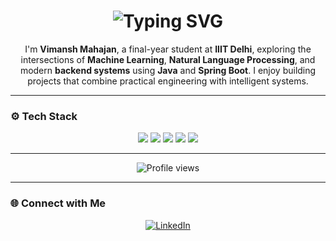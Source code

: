 <h1 align="center">
  <img src="https://readme-typing-svg.demolab.com?font=Fira+Code&size=28&duration=3000&pause=1000&center=true&vCenter=true&width=750&lines=Full+Stack+Developer;AI+%7C+NLP+Enthusiast;Building+Smart+and+Scalable+Solutions" alt="Typing SVG" />
</h1>


<!-- 💼 Short Intro -->
<p align="center">
  I'm <b>Vimansh Mahajan</b>, a final-year student at <b>IIIT Delhi</b>, exploring the intersections of <b>Machine Learning</b>, <b>Natural Language Processing</b>, and modern <b>backend systems</b> using <b>Java</b> and <b>Spring Boot</b>.
I enjoy building projects that combine practical engineering with intelligent systems.
</p>

---

<!-- 🧠 Tech Stack -->
### ⚙️ Tech Stack

<p align="center">
  <img src="https://img.shields.io/badge/Java-%23ED8B00.svg?style=for-the-badge&logo=openjdk&logoColor=white" />
  <img src="https://img.shields.io/badge/Springboot-%236DB33F.svg?style=for-the-badge&logo=springboot&logoColor=white" />
  <img src="https://img.shields.io/badge/Python-%233776AB.svg?style=for-the-badge&logo=python&logoColor=white" />
  <img src="https://img.shields.io/badge/PostgreSQL-%23336791.svg?style=for-the-badge&logo=postgresql&logoColor=white" />
  <img src="https://img.shields.io/badge/Postman-FF6C37?style=for-the-badge&logo=postman&logoColor=white" />
</p>


---

<!-- 👁️ Profile Views -->
<p align="center">
  <img src="https://komarev.com/ghpvc/?username=VimanshMahajan&label=Profile+Views&color=0e75b6&style=flat" alt="Profile views" />
</p>

---

<!-- 🔗 Connect -->
### 🌐 Connect with Me

<p align="center">
  <a href="https://www.linkedin.com/in/vimansh-mahajan-b26a77268/" target="_blank">
    <img src="https://img.shields.io/badge/LinkedIn-%230A66C2.svg?style=for-the-badge&logo=linkedin&logoColor=white" alt="LinkedIn" />
  </a>
</p>
